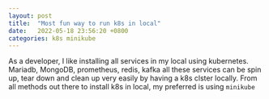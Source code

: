 ```yaml
---
layout: post
title:  "Most fun way to run k8s in local"
date:   2022-05-18 23:56:20 +0800
categories: k8s minikube
---
```


As a developer, I like installing all services in my local using kubernetes.
Mariadb, MongoDB, prometheus, redis, kafka all these services can be spin up, tear down and clean up very easily by having a k8s clster locally.
From all methods out there to install k8s in local, my preferred is using `minikube`
